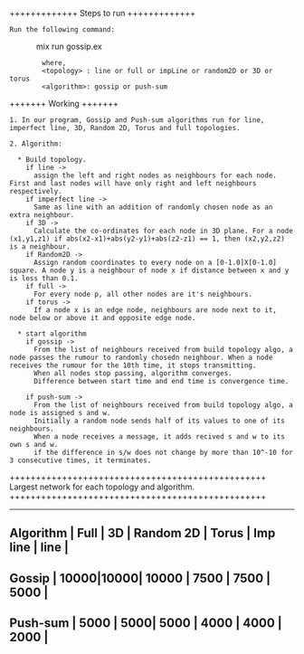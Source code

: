 +++++++++++++
Steps to run
+++++++++++++

    Run the following command:
            mix run gossip.ex <number of nodes> <topology> <algorithm>

            where,
            <topology> : line or full or impLine or random2D or 3D or torus
            <algorithm>: gossip or push-sum


+++++++
Working
+++++++

    1. In our program, Gossip and Push-sum algorithms run for line, imperfect line, 3D, Random 2D, Torus and full topologies.

    2. Algorithm:

      * Build topology.
        if line -> 
          assign the left and right nodes as neighbours for each node. First and last nodes will have only right and left neighbours respectively.
        if imperfect line -> 
          Same as line with an addition of randomly chosen node as an extra neighbour.
        if 3D ->
          Calculate the co-ordinates for each node in 3D plane. For a node (x1,y1,z1) if abs(x2-x1)+abs(y2-y1)+abs(z2-z1) == 1, then (x2,y2,z2) is a neighbour.
        if Random2D -> 
          Assign random coordinates to every node on a [0-1.0]X[0-1.0] square. A node y is a neighbour of node x if distance between x and y is less than 0.1.
        if full ->
          For every node p, all other nodes are it's neighbours.
        if torus ->
          If a node x is an edge node, neighbours are node next to it, node below or above it and opposite edge node.
      
      * start algorithm
        if gossip ->
          From the list of neighbours received from build topology algo, a node passes the rumour to randomly chosedn neighbour. When a node receives the rumour for the 10th time, it stops transmitting. 
          When all nodes stop passing, algorithm converges.
          Difference between start time and end time is convergence time.

        if push-sum ->
          From the list of neighbours received from build topology algo, a node is assigned s and w.
          Initially a random node sends half of its values to one of its neighbours.          
          When a node receives a message, it adds recived s and w to its own s and w. 
          if the difference in s/w does not change by more than 10^-10 for 3 consecutive times, it terminates.
      
+++++++++++++++++++++++++++++++++++++++++++++++++
Largest network for each topology and algorithm.
+++++++++++++++++++++++++++++++++++++++++++++++++

  -------------------------------------------------------------
  Algorithm | Full | 3D  | Random 2D | Torus | Imp line | line |
  -------------------------------------------------------------
  Gossip    | 10000|10000| 10000     | 7500  | 7500     | 5000 |
  -------------------------------------------------------------
  Push-sum  | 5000 | 5000| 5000      | 4000  | 4000     | 2000 |
  -------------------------------------------------------------


         
               